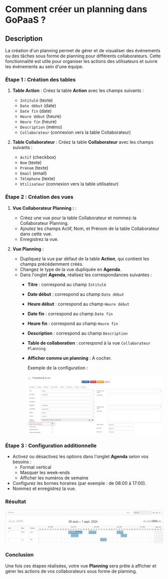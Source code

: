 
# Comment créer un planning dans GoPaaS ?

## Description

La création d'un planning permet de gérer et de visualiser des événements ou des tâches sous forme de planning pour différents collaborateurs. Cette fonctionnalité est utile pour organiser les actions des utilisateurs et suivre les événements au sein d'une équipe.

### Étape 1 : Création des tables

1. **Table Action** : Créez la table **Action** avec les champs suivants :
   - `Intitulé` (texte)
   - `Date début` (date)
   - `Date fin` (date)
   - `Heure début` (heure)
   - `Heure fin` (heure)
   - `Description` (mémo)
   - `Collaborateur` (connexion vers la table Collaborateur)

2. **Table Collaborateur** : Créez la table **Collaborateur** avec les champs suivants :
   - `Actif` (checkbox)
   - `Nom` (texte)
   - `Prénom` (texte)
   - `Email` (email)
   - `Téléphone` (texte)
   - `Utilisateur` (connexion vers la table utilisateur)

### Étape 2 : Création des vues

1. **Vue Collaborateur Planning :** :
   - Créez une vue pour la table Collaborateur et nommez-la Collaborateur Planning.
   - Ajoutez les champs Actif, Nom, et Prénom de la table Collaborateur dans cette vue.
   - Enregistrez la vue.

2. **Vue Planning** :
   - Dupliquez la vue par défaut de la table **Action**, qui contient les champs précédemment créés.
   - Changez le type de la vue dupliquée en **Agenda**.
   - Dans l'onglet **Agenda**, réalisez les correspondances suivantes :
     - **Titre** : correspond au champ `Intitulé`
     - **Date début** : correspond au champ `Date début`
     - **Heure début** : correspond au champ `Heure début`
     - **Date fin** : correspond au champ `Date fin`
     - **Heure fin** : correspond au champ `Heure fin`
     - **Description** : correspond au champ `Description`
     - **Table de collaboration** : correspond à la vue `Collaborateur Planning`
     - **Afficher comme un planning** : A cocher.

        Exemple de la configuration :
        
        ![screenshot](images/image01.png)

### Étape 3 : Configuration additionnelle

- Activez ou désactivez les options dans l'onglet **Agenda** selon vos besoins :
  - Format vertical
  - Masquer les week-ends
  - Afficher les numéros de semaine
- Configurez les bornes horaires (par exemple : de 08:00 à 17:00).
- Nommez et enregistrez la vue.

### Résultat
![screenshot](images/resultat.png)

### Conclusion

Une fois ces étapes réalisées, votre vue **Planning** sera prête à afficher et gérer les actions de vos collaborateurs sous forme de planning.
